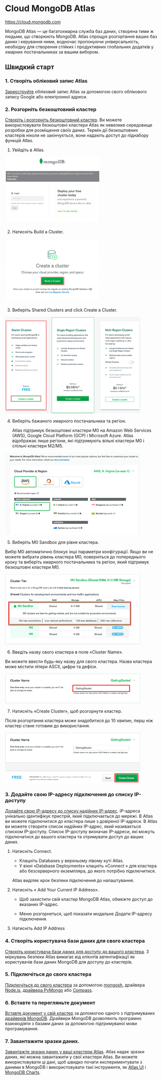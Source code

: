 # Cloud MongoDB Atlas

https://cloud.mongodb.com

MongoDB Atlas — це багатохмарна служба баз даних, створена тими ж людьми, що створюють MongoDB. Atlas спрощує розгортання ваших баз даних і керування ними, водночас пропонуючи універсальність, необхідну для створення стійких і продуктивних глобальних додатків у хмарних постачальниках за вашим вибором.

## Швидкий старт

### 1. Створіть обліковий запис Atlas

 [Зареєструйте](https://www.mongodb.com/docs/atlas/tutorial/create-atlas-account/) обліковий запис Atlas за допомогою свого облікового запису Google або електронної адреси.

### 2. Розгорніть безкоштовний кластер

[Створіть і розгорніть безкоштовний кластер](https://www.mongodb.com/docs/atlas/tutorial/deploy-free-tier-cluster/). Ви можете використовувати безкоштовні кластери Atlas як невелике середовище розробки для розміщення своїх даних. Термін дії безкоштовних кластерів ніколи не закінчується, вони надають доступ до піднабору функцій Atlas.

1) Увійдіть в Atlas.

![image-20220810095600199](media/image-20220810095600199.png)

2) Натисніть Build a Cluster.

![image-20220810095633123](media/image-20220810095633123.png)

3) Виберіть Shared Clusters and click Create a Cluster.

![image-20220810095649834](media/image-20220810095649834.png)

4) Виберіть бажаного хмарного постачальника та регіон.

   Atlas підтримує безкоштовні кластери M0 на Amazon Web Services (AWS), Google Cloud Platform (GCP) і Microsoft Azure. Atlas відображає лише регіони, які підтримують вільні кластери M0 і спільні кластери M2/M5.

![image-20220810095734120](media/image-20220810095734120.png)



5) Виберіть M0 Sandbox для рівня кластера.

Вибір M0 автоматично блокує інші параметри конфігурації. Якщо ви не можете вибрати рівень кластера M0, поверніться до попереднього кроку та виберіть хмарного постачальника та регіон, який підтримує безкоштовні кластери M0.

![image-20220810095851903](media/image-20220810095851903.png)



6) Введіть назву свого кластера в поле «Cluster Name».

Ви можете ввести будь-яку назву для свого кластера. Назва кластера може містити літери ASCII, цифри та дефіси.

![image-20220810095939241](media/image-20220810095939241.png)

7) Натисніть «Create Cluster», щоб розгорнути кластер.

Після розгортання кластера може знадобитися до 10 хвилин, перш ніж кластер стане готовим до використання.

![image-20220810100019761](media/image-20220810100019761.png)





### 3. Додайте свою IP-адресу підключення до списку IP-доступу

[Додайте свою IP-адресу до списку надійних IP-адрес](https://www.mongodb.com/docs/atlas/security/add-ip-address-to-list/). IP-адреса унікально ідентифікує пристрій, який підключається до мережі. В Atlas ви можете підключитися до кластера лише з довіреної IP-адреси. В Atlas ви можете створити список надійних IP-адрес, який називається списком IP-доступу. Список IP-доступу визначає IP-адреси, які можуть підключатися до вашого кластера та отримувати доступ до ваших даних.

1. Натисніть Connect.

    - Клацніть Databases  у верхньому лівому куті Atlas.
    - У вікні «Database Deployments» клацніть «Connect » для кластера або безсерверного екземпляра, до якого потрібно підключитися.

    Atlas виділяє крок безпеки підключення до налаштування.

2. Натисніть « Add Your Current IP Address».

    - Щоб захистити свій кластер MongoDB Atlas, обмежте доступ до вказаних IP-адрес.

    - Меню розгорнеться, щоб показати модальне Додати IP-адресу підключення.

3. Натисніть Add IP Address

### 4. Створіть користувача бази даних для свого кластера 

[Створіть користувача бази даних для доступу до вашого кластера](https://www.mongodb.com/docs/atlas/tutorial/create-mongodb-user-for-cluster/). З міркувань безпеки Atlas вимагає від клієнтів автентифікації як користувачів бази даних MongoDB для доступу до кластерів.



### 5. Підключіться до свого кластера

 [Підключіться до свого кластера](https://www.mongodb.com/docs/atlas/tutorial/connect-to-your-cluster/) за допомогою [mongosh](https://www.mongodb.com/docs/mongodb-shell/#mongodb-binary-bin.mongosh), драйвера [Node.js](https://www.mongodb.com/docs/drivers/node/), [драйвера PyMongo](https://www.mongodb.com/docs/drivers/python/) або [Compass](https://www.mongodb.com/docs/compass/current/).

### 6. Вставте та перегляньте документ

 [Вставте документ у свій кластер](https://www.mongodb.com/docs/atlas/tutorial/insert-data-into-your-cluster/) за допомогою одного з підтримуваних [драйверів MongoDB](https://www.mongodb.com/docs/drivers/). Драйвери MongoDB дозволяють програмно взаємодіяти з базами даних за допомогою підтримуваної мови програмування.

### 7. Завантажити зразки даних.

 [Завантажте зразки даних у ваші кластери Atlas](https://www.mongodb.com/docs/atlas/sample-data/#std-label-sample-data). Atlas надає зразки даних, які можна завантажити у свої кластери Atlas. Ви можете використовувати ці дані, щоб швидко почати експериментувати з даними в MongoDB і використовувати такі інструменти, як [Atlas UI](https://www.mongodb.com/docs/atlas/atlas-ui/#std-label-atlas-ui) і [MongoDB Charts](https://www.mongodb.com/docs/charts/saas/).